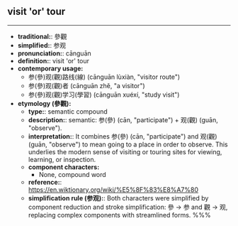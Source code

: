 ## visit 'or' tour
---
- **traditional:**: 參觀
- **simplified:**: 参观
- **pronunciation:**: cānguān
- **definition:**: visit 'or' tour
- **contemporary usage:**
  - 参(參)观(觀)路线(線) (cānguān lùxiàn, "visitor route")
  - 参(參)观(觀)者 (cānguān zhě, "a visitor")
  - 参(參)观(觀)学习(學習) (cānguān xuéxí, "study visit")
- **etymology (參觀):**
  - **type:**: semantic compound
  - **description:**: semantic: 参(參) (cān, "participate") + 观(觀) (guān, "observe").
  - **interpretation:**: It combines 参(參) (cān, "participate") and 观(觀) (guān, "observe") to mean going to a place in order to observe. This underlies the modern sense of visiting or touring sites for viewing, learning, or inspection.
  - **component characters:**
    - None, compound word
  - **reference:**: https://en.wiktionary.org/wiki/%E5%8F%83%E8%A7%80
  - **simplification rule (参观):**: Both characters were simplified by component reduction and stroke simplification: 參 → 参 and 觀 → 观, replacing complex components with streamlined forms.
%%%
